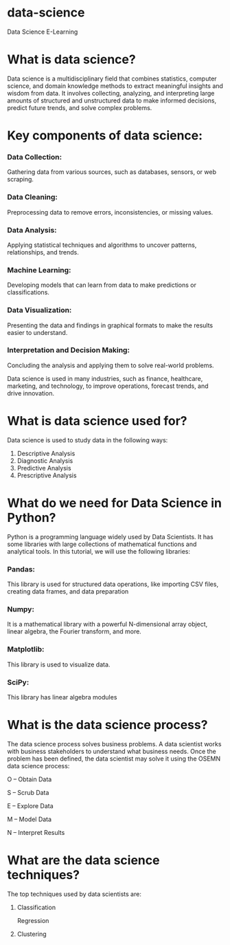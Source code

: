 # data-science
Data Science E-Learning

# What is data science?
Data science is a multidisciplinary field that combines statistics, computer science, and domain knowledge methods to extract meaningful insights and wisdom from data. It involves collecting, analyzing, and interpreting large amounts of structured and unstructured data to make informed decisions, predict future trends, and solve complex problems.

# Key components of data science:
### Data Collection: 
Gathering data from various sources, such as databases, sensors, or web scraping.

### Data Cleaning: 
Preprocessing data to remove errors, inconsistencies, or missing values.

### Data Analysis: 
Applying statistical techniques and algorithms to uncover patterns, relationships, and trends.

### Machine Learning: 
Developing models that can learn from data to make predictions or classifications.

### Data Visualization: 
Presenting the data and findings in graphical formats to make the results easier to understand.

### Interpretation and Decision Making: 
Concluding the analysis and applying them to solve real-world problems.

Data science is used in many industries, such as finance, healthcare, marketing, and technology, to improve operations, forecast trends, and drive innovation.

# What is data science used for?
Data science is used to study data in the following ways:
1. Descriptive Analysis
2. Diagnostic Analysis
3. Predictive Analysis
4. Prescriptive Analysis

# What do we need for Data Science in Python?
Python is a programming language widely used by Data Scientists. It has some libraries with large collections of mathematical functions and analytical tools. In this tutorial, we will use the following libraries:

### Pandas:
This library is used for structured data operations, like importing CSV files, creating data frames, and data preparation
### Numpy:
It is a mathematical library with a powerful N-dimensional array object, linear algebra, the Fourier transform, and more.
### Matplotlib:
This library is used to visualize data.
### SciPy:
This library has linear algebra modules

# What is the data science process?
The data science process solves business problems. A data scientist works with business stakeholders to understand what business needs. Once the problem has been defined, the data scientist may solve it using the OSEMN data science process:

  O – Obtain Data
  
  S – Scrub Data
  
  E – Explore Data
  
  M – Model Data 
  
  N – Interpret Results

# What are the data science techniques?
The top techniques used by data scientists are:

1. Classification

   Regression

3. Clustering   
